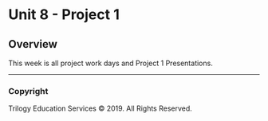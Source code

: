 # Unit 8 - Project 1

## Overview

This week is all project work days and Project 1 Presentations.

- - -

### Copyright

Trilogy Education Services © 2019. All Rights Reserved.
